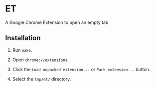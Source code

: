 # ET

A Google Chrome Extension to open an empty tab

## Installation

1. Run `make`.

1. Open `chrome://extensions`.

1. Click the `Load unpacked extension...` or `Pack extension...` button.

1. Select the `tmp/et/` directory.
